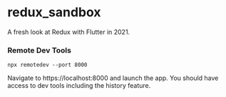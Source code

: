 # redux_sandbox

A fresh look at Redux with Flutter in 2021.

### Remote Dev Tools

```
npx remotedev --port 8000
```

Navigate to https://localhost:8000 and launch the app. You should have access to dev tools including the history feature.

